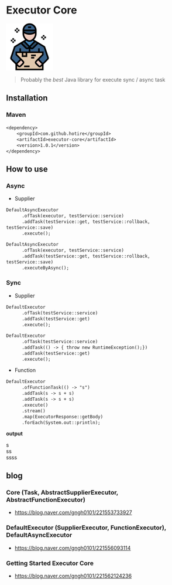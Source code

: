 # Executor Core

![delivery](/doc/delivery.png)

> Probably the *best* Java library for execute sync / async task


## Installation

### Maven

```
<dependency>
    <groupId>com.github.hotire</groupId>
    <artifactId>executor-core</artifactId>
    <version>1.0.1</version>
</dependency>

```

## How to use

### Async 

- Supplier

```
DefaultAsyncExecutor
      .ofTask(executor, testService::service)
      .addTask(testService::get, testService::rollback, testService::save)
      .execute();
```

```
DefaultAsyncExecutor
      .ofTask(executor, testService::service)
      .addTask(testService::get, testService::rollback, testService::save)
      .executeByAsync();
```

### Sync

- Supplier

```
DefaultExecutor
      .ofTask(testService::service)
      .addTask(testService::get)
      .execute();
```

```
DefaultExecutor
      .ofTask(testService::service)
      .addTask(() -> { throw new RuntimeException();})
      .addTask(testService::get)
      .execute();
```

- Function

```
DefaultExecutor
      .ofFunctionTask(() -> "s")
      .addTask(s -> s + s)
      .addTask(s -> s + s)
      .execute()
      .stream()
      .map(ExecutorResponse::getBody)
      .forEach(System.out::println);
```
<b>output</b> <br/>

s <br/>
ss <br/>
ssss <br/>
  
  
## blog

### Core (Task, AbstractSupplierExecutor, AbstractFunctionExecutor)

- https://blog.naver.com/gngh0101/221553733927

### DefaultExecutor (SupplierExecutor, FunctionExecutor), DefaultAsyncExecutor

- https://blog.naver.com/gngh0101/221556093114

### Getting Started Executor Core

- https://blog.naver.com/gngh0101/221562124236
  
  
